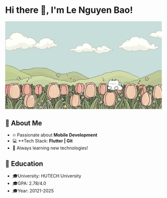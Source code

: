 # Hi there 👋, I'm Le Nguyen Bao!  
![Profile Banner](https://raw.githubusercontent.com/nguyenbao0110/nguyenbao0110/main/banner1.jpg)

## 🌟 About Me
- 🔥 Passionate about **Mobile Development**
- 💻 **Tech Stack: **Flutter | Git**
- 🚀 Always learning new technologies!
## 🌟 Education
- 🎓University: HUTECH University
- 🎓GPA: 2.78/4.0
- 🎓Year: 20121-2025
